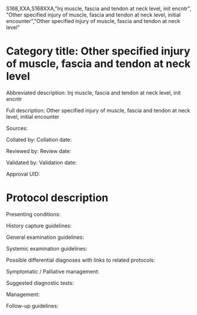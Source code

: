 S168,XXA,S168XXA,"Inj muscle, fascia and tendon at neck level, init encntr", "Other specified injury of muscle, fascia and tendon at neck level, initial encounter","Other specified injury of muscle, fascia and tendon at neck level"
# Category title: Other specified injury of muscle, fascia and tendon at neck level

Abbreviated description: Inj muscle, fascia and tendon at neck level, init encntr

Full description: Other specified injury of muscle, fascia and tendon at neck level, initial encounter

Sources:

Collated by:
Collation date:

Reviewed by:
Review date:

Validated by:
Validation date:

Approval UID:

# Protocol description

Presenting conditions:

History capture guidelines:

General examination guidelines:

Systemic examination guidelines:

Possible differential diagnoses with links to related protocols:

Symptomatic / Palliative management:

Suggested diagnostic tests:

Management:

Follow-up guidelines:
